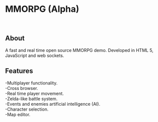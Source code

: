 MMORPG (Alpha)
===================== 
<br>

About
------------
A fast and real time open source MMORPG demo. Developed in HTML 5, JavaScript and web sockets. 


Features 
------------
-Multiplayer functionality.
<br>
-Cross browser.
<br>
-Real time player movement.
<br>
-Zelda-like battle system.
<br>
-Events and enemies artificial intelligence (AI).
<br> 
-Character selection.
<br>
-Map editor.
